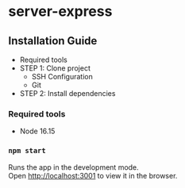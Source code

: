 # server-express


## Installation Guide

- Required tools
- STEP 1: Clone project
    - SSH Configuration
    - Git
- STEP 2: Install dependencies

### Required tools

- Node 16.15

### `npm start`

Runs the app in the development mode.<br />
Open [http://localhost:3001](http://localhost:3001) to view it in the browser.


